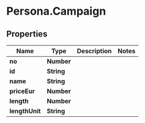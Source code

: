 # Persona.Campaign

## Properties

Name | Type | Description | Notes
------------ | ------------- | ------------- | -------------
**no** | **Number** |  | 
**id** | **String** |  | 
**name** | **String** |  | 
**priceEur** | **Number** |  | 
**length** | **Number** |  | 
**lengthUnit** | **String** |  | 


